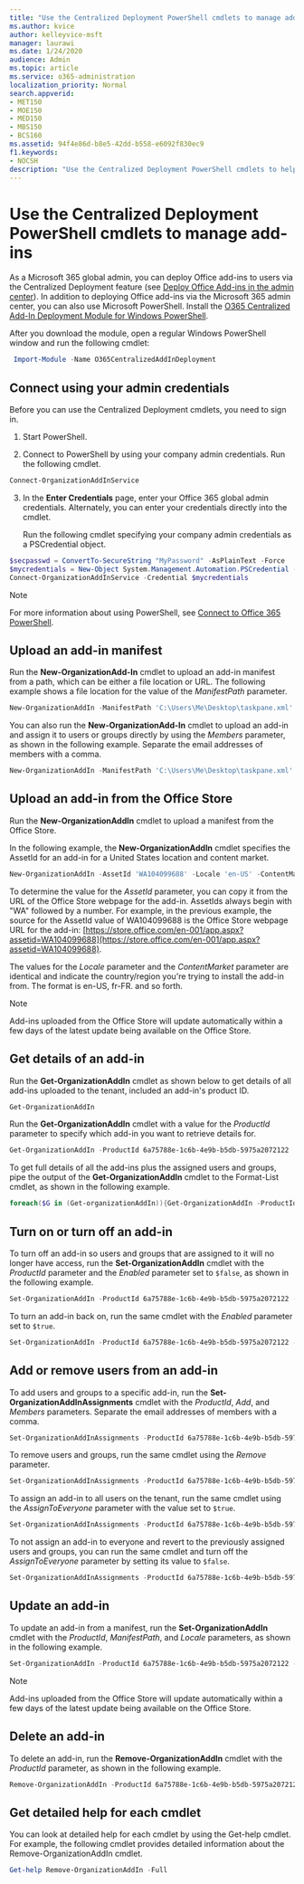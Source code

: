 ```yaml
---
title: "Use the Centralized Deployment PowerShell cmdlets to manage add-ins"
ms.author: kvice
author: kelleyvice-msft
manager: laurawi
ms.date: 1/24/2020
audience: Admin
ms.topic: article
ms.service: o365-administration
localization_priority: Normal
search.appverid:
- MET150
- MOE150
- MED150
- MBS150
- BCS160
ms.assetid: 94f4e86d-b8e5-42dd-b558-e6092f830ec9
f1.keywords:
- NOCSH
description: "Use the Centralized Deployment PowerShell cmdlets to help you deploy and manage Office add-ins for your Office 365 organization."
---
```


# Use the Centralized Deployment PowerShell cmdlets to manage add-ins

As a Microsoft 365 global admin, you can deploy Office add-ins to users via the Centralized Deployment feature (see [Deploy Office Add-ins in the admin center](https://docs.microsoft.com/microsoft-365/admin/manage/manage-deployment-of-add-ins)). In addition to deploying Office add-ins via the Microsoft 365 admin center, you can also use Microsoft PowerShell. Install the [O365 Centralized Add-In Deployment Module for Windows PowerShell](https://www.powershellgallery.com/packages/O365CentralizedAddInDeployment). 

After you download the module, open a regular Windows PowerShell window and run the following cmdlet:

```powershell
 Import-Module -Name O365CentralizedAddInDeployment
```
    
## Connect using your admin credentials

Before you can use the Centralized Deployment cmdlets, you need to sign in.
  
1. Start PowerShell.
    
2. Connect to PowerShell by using your company admin credentials. Run the following cmdlet.
    
  ```powershell
  Connect-OrganizationAddInService
  ```

3. In the **Enter Credentials** page, enter your Office 365 global admin credentials. Alternately, you can enter your credentials directly into the cmdlet. 
    
    Run the following cmdlet specifying your company admin credentials as a PSCredential object.
    
  ```powershell
  $secpasswd = ConvertTo-SecureString "MyPassword" -AsPlainText -Force
  $mycredentials = New-Object System.Management.Automation.PSCredential ("serviceaccount@contoso.com", $secpasswd)
  Connect-OrganizationAddInService -Credential $mycredentials
  ```

> [!NOTE]
> For more information about using PowerShell, see [Connect to Office 365 PowerShell](https://go.microsoft.com/fwlink/p/?linkid=848585). 
  
## Upload an add-in manifest

Run the **New-OrganizationAdd-In** cmdlet to upload an add-in manifest from a path, which can be either a file location or URL. The following example shows a file location for the value of the  _ManifestPath_ parameter. 
  
```powershell
New-OrganizationAddIn -ManifestPath 'C:\Users\Me\Desktop\taskpane.xml' -Locale 'en-US'
```

You can also run the **New-OrganizationAdd-In** cmdlet to upload an add-in and assign it to users or groups directly by using the  _Members_ parameter, as shown in the following example. Separate the email addresses of members with a comma. 
  
```powershell
New-OrganizationAddIn -ManifestPath 'C:\Users\Me\Desktop\taskpane.xml' -Locale 'en-US' -Members  'KathyBonner@contoso.com', 'MaxHargrave@contoso.com'
```

## Upload an add-in from the Office Store

Run the **New-OrganizationAddIn** cmdlet to upload a manifest from the Office Store.
  
In the following example, the **New-OrganizationAddIn** cmdlet specifies the AssetId for an add-in for a United States location and content market.
  
```powershell
New-OrganizationAddIn -AssetId 'WA104099688' -Locale 'en-US' -ContentMarket 'en-US'
```

To determine the value for the  _AssetId_ parameter, you can copy it from the URL of the Office Store webpage for the add-in. AssetIds always begin with "WA" followed by a number. For example, in the previous example, the source for the AssetId value of WA104099688 is the Office Store webpage URL for the add-in: [https://store.office.com/en-001/app.aspx?assetid=WA104099688](https://store.office.com/en-001/app.aspx?assetid=WA104099688).
  
The values for the  _Locale_ parameter and the  _ContentMarket_ parameter are identical and indicate the country/region you're trying to install the add-in from. The format is en-US, fr-FR. and so forth. 
  
> [!NOTE]
> Add-ins uploaded from the Office Store will update automatically within a few days of the latest update being available on the Office Store. 
  
## Get details of an add-in

Run the **Get-OrganizationAddIn** cmdlet as shown below to get details of all add-ins uploaded to the tenant, included an add-in's product ID.
  
```powershell
Get-OrganizationAddIn
```

Run the **Get-OrganizationAddIn** cmdlet with a value for the  _ProductId_ parameter to specify which add-in you want to retrieve details for. 
  
```powershell
Get-OrganizationAddIn -ProductId 6a75788e-1c6b-4e9b-b5db-5975a2072122
```

To get full details of all the add-ins plus the assigned users and groups, pipe the output of the **Get-OrganizationAddIn** cmdlet to the Format-List cmdlet, as shown in the following example.
  
```powershell
foreach($G in (Get-organizationAddIn)){Get-OrganizationAddIn -ProductId $G.ProductId | Format-List}
```

## Turn on or turn off an add-in

To turn off an add-in so users and groups that are assigned to it will no longer have access, run the **Set-OrganizationAddIn** cmdlet with the  _ProductId_ parameter and the  _Enabled_ parameter set to  `$false`, as shown in the following example.
  
```powershell
Set-OrganizationAddIn -ProductId 6a75788e-1c6b-4e9b-b5db-5975a2072122 -Enabled $false
```

To turn an add-in back on, run the same cmdlet with the  _Enabled_ parameter set to  `$true`.
  
```powershell
Set-OrganizationAddIn -ProductId 6a75788e-1c6b-4e9b-b5db-5975a2072122 -Enabled $true
```

## Add or remove users from an add-in

To add users and groups to a specific add-in, run the **Set-OrganizationAddInAssignments** cmdlet with the  _ProductId_,  _Add_, and  _Members_ parameters. Separate the email addresses of members with a comma. 
  
```powershell
Set-OrganizationAddInAssignments -ProductId 6a75788e-1c6b-4e9b-b5db-5975a2072122 -Add -Members 'KathyBonner@contoso.com','sales@contoso.com'
```

To remove users and groups, run the same cmdlet using the  _Remove_ parameter. 
  
```powershell
Set-OrganizationAddInAssignments -ProductId 6a75788e-1c6b-4e9b-b5db-5975a2072122 -Remove -Members 'KathyBonner@contoso.com','sales@contoso.com'
```

To assign an add-in to all users on the tenant, run the same cmdlet using the  _AssignToEveryone_ parameter with the value set to  `$true`.
  
```powershell
Set-OrganizationAddInAssignments -ProductId 6a75788e-1c6b-4e9b-b5db-5975a2072122 -AssignToEveryone $true
```

To not assign an add-in to everyone and revert to the previously assigned users and groups, you can run the same cmdlet and turn off the  _AssignToEveryone_ parameter by setting its value to  `$false`.
  
```powershell
Set-OrganizationAddInAssignments -ProductId 6a75788e-1c6b-4e9b-b5db-5975a2072122 -AssignToEveryone $false
```

## Update an add-in

To update an add-in from a manifest, run the **Set-OrganizationAddIn** cmdlet with the  _ProductId_,  _ManifestPath_, and  _Locale_ parameters, as shown in the following example. 
  
```powershell
Set-OrganizationAddIn -ProductId 6a75788e-1c6b-4e9b-b5db-5975a2072122 -ManifestPath 'C:\Users\Me\Desktop\taskpane.xml' -Locale 'en-US'
```

> [!NOTE]
> Add-ins uploaded from the Office Store will update automatically within a few days of the latest update being available on the Office Store. 
  
## Delete an add-in

To delete an add-in, run the **Remove-OrganizationAddIn** cmdlet with the  _ProductId_ parameter, as shown in the following example. 
  
```powershell
Remove-OrganizationAddIn -ProductId 6a75788e-1c6b-4e9b-b5db-5975a2072122
```

<!--
## Customize Microsoft Store add-ins for your organization

You must customize the add-in before you deploy it to your organization. Add-ins older than version 1.1 are not supported by this feature. 

We recommend that you deploy a customized add-in  to yourself first to make sure it works as expected before you deploy it to your entire organization.

Note also the following restrictions:
- All URLs must be absolute (include http or https) and valid.
- *DisplayName* must not exceed 125 characters 
- *DisplayName*, *Resources* and *AppDomains* must not include the following characters: 
 
    - \<
    -  \>
    -  ;
    -  =   

If you want to customize an add-in that has been deployed, you have to uninstall it in the admin center, and see [remove an add-in from local cache](#remove-an-add-in-from-local-cache) for steps to remove it from each computer it has been deployed to.

To customize an add-in, run the **Set –OrganizationAddInOverrides** cmdlet with the *ProductId* as a parameter, followed by the tag you want to overwrite and the new value. To find out how to get the *ProductId* see [get details of an add-in](#get-details-of-an-add-in) in this article. For example:

```powershell
 Set-OrganizationAddInOverrides -ProductId 5b31b349-2c41-4f94-b720-6ee40349d391 -IconUrl "https://site.com/img.jpg" 
```
To customize multiple tags for an add-in, add those tags to the commandline:

```powershell
Set-OrganizationAddInOverrides -ProductId 5b31b349-2c41-4f94-b720-6ee40349d391 -Hosts h1, 2 -DisplayName "New DocuSign W" -IconUrl "https://site.com/img.jpg" 
```

> [!IMPORTANT]
> You must apply multiple customized tags to one add-in as one command. If you customize tags one by one, only the last customization will be applied. Additionally, if you customize a tag by mistake, you must remove all customizations and start over.

### Tags you can customize

| Tag                  | Description          |
| :------------------- | :------------------- |
| \<IconURL>   </br>| The URL of the image used as the add-in’s icon (in admin center). </br> |
| \<DisplayName>| The title of the add-in  (in admin center).|
| \<Hosts>| List of apps that will support the add-in.|
| \<SourceLocation> | The source URL that the add-in will connect to.| 
| \<AppDomains> | A list of domains that the add-in can connect with. | 
| \<SupportURL>| The URL users can use to access help and support. | 
| \<Resources>  | This tag contains a number of elements including titles, tooltips, and icons of different sizes.| 
|
### Customize Resources tag

Any element in the <Resources> tag of the manifest can be customized dynamically. You first need to check the manifest to find the element id to which you want to assign a new value. The <Resources> tag looks like this:

```
<Resources>  
    <bt:Images> 
          <bt:Image id=”img16icon” DefaultValue=”https://site.com/img.jpg” 
    </bt:Images> 
</Resources> 
``` 
In this case, the element id for the image is “img16icon” and the value associated with it is “http:<i></i>//site.<i></i>com/img.jpg.”

Once you have identified the elements you want to customize, use the following command in Powershell to assign new values to the elements:

```powershell
Set-OrganizationAddInOverrides -Resources @{“ElementID” = “New Value”; “NextElementID” = “Next New Value”} 
```

You can customize as many elements with the command as you need to.

### Remove customization from an add-in

The only option currently available for deleting customizations is to delete all of them at once:

```powershell
Remove-OrganizationAddInOverrides -ProductId 5b31b349-2c41-4f94-b720-6ee40349d391 
```

### View add-in customizations

To view a list of applied customizations, run the **Get-OrganizationAddInOverrides** cmdlet. If **Get-OrganizationAddInOverrides** is run without a *ProductId* then a list of all add-ins with applied overrides are returned.  

```powershell
Get-OrganizationAddInOverrides 
```
If ProductId is specified, then a list of overrides applied to that add-in is returned. 

```powershell
Get-OrganizationAddInOverrides -ProductId 5b31b349-2c41-4f94-b720-6ee40349d391 
```

### Remove an add-in from local cache

If an add-in has been deployed, it has to be removed from the cache in each computer before it can be customized. To remive an add-in from cache:

1. Navigate to the “Users” folder in C:\ 
1. Go to your user folder
1. Navigate to AppData\Local\Microsoft\Office and select the folder associated with your version of Office
1. In the *Wef* folder delete the *Manifests* folder.

-->

## Get detailed help for each cmdlet

You can look at detailed help for each cmdlet by using the Get-help cmdlet. For example, the following cmdlet provides detailed information about the Remove-OrganizationAddIn cmdlet.
  
```powershell
Get-help Remove-OrganizationAddIn -Full
```


